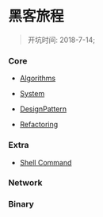 #   黑客旅程
> 开坑时间: 2018-7-14;

### Core

+ [Algorithms](/docs/Core/Algorithms/Main.md)

+ [System](/docs/Core/System/Main.md)

+ [DesignPattern](/docs/Core/DesignPattern/Main.md)

+ [Refactoring]()


### Extra

+ [Shell Command](/docs/Core/Shell/Main.md)

### Network

### Binary

